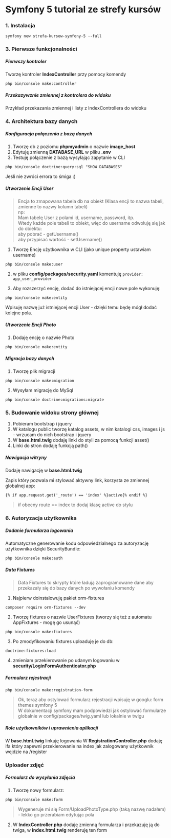 # Symfony 5 tutorial ze strefy kursów

### 1. Instalacja
```
symfony new strefa-kursow-symfony-5 --full
```

### 3. Pierwsze funkcjonalności

##### Pierwszy kontroler

Tworzę kontroler <b>IndexController</b> przy pomocy komendy
```
php bin/console make:controller
```

##### Przekazywznie zmiennej z kontrolera do widoku
Przykład przekazania zmiennej i listy z IndexControllera do widoku

### 4. Architektura bazy danych

##### Konfiguracja połączenia z bazą danych
1. Tworzę db z poziomu <b>phpmyadmin</b> o nazwie <b>image_host</b>
2. Edytuję zmienną <b>DATABASE_URL</b> w pliku <b>.env</b>
3. Testuję połączenie z bazą wysyłając zapytanie w CLI
```
php bin/console doctrine:query:sql "SHOW DATABASES"
```
Jeśli nie zwróci errora to śmiga :)

##### Utworzenie Encji User
> Encja to zmapowana tabela db na obiekt (Klasa encji to nazwa tabeli, zmienne to nazwy kolumn tabeli)  
> np:  
> Mam tabelę User z polami id, username, password, itp.  
> Wtedy każde pole tabeli to obiekt, więc do username odwołuję się jak do obiektu:  
> aby pobrać - getUsername()  
> aby przypisać wartość - setUsername()

1. Tworzę Encję użytkownika w CLI (jako unique property ustawiam username)
```
php bin/console make:user
```

2. w pliku <b>config/packages/security.yaml</b> komentuję `provider: app_user_provider`  

3. Aby rozszerzyć encję, dodać do istniejącej encji nowe pole wykonuję:
```
php bin/console make:entity
```
Wpisuję nazwę już istniejącej encji User - dzięki temu będę mógł dodać kolejne pola.

##### Utworzenie Encji Photo
1. Dodaję encję o nazwie Photo
```
php bin/console make:entity
```


##### Migracja bazy danych

1. Tworzę plik migracji
```
php bin/console make:migration
```

2. Wysyłam migrację do MySql
```
php bin/console doctrine:migrations:migrate
```

### 5. Budowanie widoku strony głównej
1. Pobieram bootstrap i jquery  
2. W katalogu public tworzę katalog assets, w nim katalogi css, images i js - wrzucam do nich bootstrap i jquery  
3. W <b>base.html.twig</b> dodaję linki do styli za pomocą funkcji asset()
4. Linki do stron dodaję funkcją path()

##### Nawigacja witryny
Dodaję nawigację w <b>base.html.twig</b>  

Zapis który pozwala mi stylować aktywny link, korzysta ze zmiennej globalnej app:
```
{% if app.request.get('_route') == 'index' %}active{% endif %}
```
> if obecny route == index to dodaj klasę active do stylu

### 6. Autoryzacja użytkownika

##### Dodanie formularza logowania
Automatyczne generowanie kodu odpowiedzialnego za autoryzację użytkownika dzięki SecurityBundle:
```
php bin/console make:auth
```

##### Data Fixtures
> Data Fixtures to skrypty które ładują zaprogramowane dane aby przekazały się do bazy danych po wywołaniu komendy

1. Najpierw doinstalowuję pakiet orm-fixtures
```
composer require orm-fixtures --dev
```

2. Tworzę fixtures o nazwie UserFixtures (tworzy się też z automatu AppFixtures - mogę go usunąć)
```
php bin/console make:fixtures
``` 

3. Po zmodyfikowaniu fixtures uploaduję je do db:
```
doctrine:fixtures:load
``` 

4. zmieniam przekierowanie po udanym logowaniu w <b>security/LoginFormAuthenticator.php</b>


##### Formularz rejestracji

```
php bin/console make:registration-form
```

> Ok, teraz aby ostylować formularz rejestracji wpisuję w googlu: form themes symfony 5  
> W dokumentacji symfony mam podpowiedzi jak ostylować formularze globalnie w config/packages/twig.yaml lub lokalnie w twigu

##### Role użytkowników i uprawnienia aplikacji

W <b>base.html.twig</b> linkuję logowania
W <b>RegistrationController.php</b> dodaję ifa który zapewni przekierowanie na index jak zalogowany użytkownik wejdzie na /register

### Uploader zdjęć

##### Formularz do wysyłania zdjęcia
1. Tworzę nowy formularz:
```
php bin/console make:form
```
> Wygeneruje mi się Form/UploadPhotoType.php (taką nazwę nadałem) - lekko go przerabiam edytując pola

2. W <b>IndexController.php</b> dodaję zmienną formularza i przekazuję ją do twiga, w <b>index.html.twig</b> renderuję ten form




